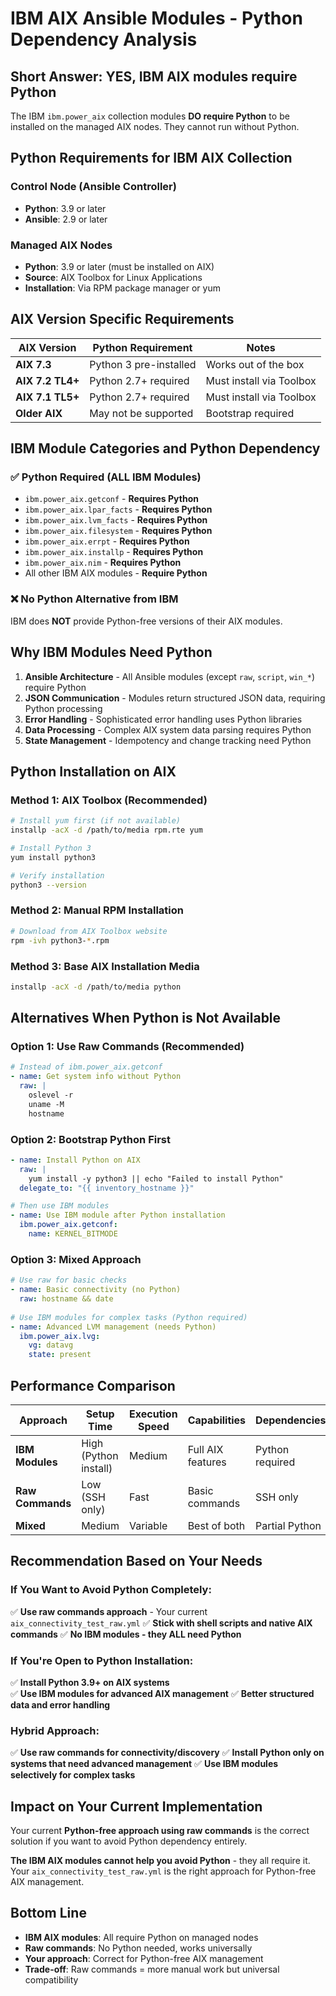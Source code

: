 # IBM AIX Ansible Modules - Python Dependency Analysis

## Short Answer: **YES, IBM AIX modules require Python**

The IBM `ibm.power_aix` collection modules **DO require Python** to be installed on the managed AIX nodes. They cannot run without Python.

## Python Requirements for IBM AIX Collection

### Control Node (Ansible Controller)
- **Python**: 3.9 or later
- **Ansible**: 2.9 or later

### Managed AIX Nodes  
- **Python**: 3.9 or later (must be installed on AIX)
- **Source**: AIX Toolbox for Linux Applications
- **Installation**: Via RPM package manager or yum

## AIX Version Specific Requirements

| AIX Version | Python Requirement | Notes |
|-------------|-------------------|--------|
| **AIX 7.3** | Python 3 pre-installed | Works out of the box |
| **AIX 7.2 TL4+** | Python 2.7+ required | Must install via Toolbox |
| **AIX 7.1 TL5+** | Python 2.7+ required | Must install via Toolbox |
| **Older AIX** | May not be supported | Bootstrap required |

## IBM Module Categories and Python Dependency

### ✅ Python Required (ALL IBM Modules)
- `ibm.power_aix.getconf` - **Requires Python**
- `ibm.power_aix.lpar_facts` - **Requires Python**
- `ibm.power_aix.lvm_facts` - **Requires Python**
- `ibm.power_aix.filesystem` - **Requires Python**
- `ibm.power_aix.errpt` - **Requires Python**
- `ibm.power_aix.installp` - **Requires Python**
- `ibm.power_aix.nim` - **Requires Python**
- All other IBM AIX modules - **Require Python**

### ❌ No Python Alternative from IBM
IBM does **NOT** provide Python-free versions of their AIX modules.

## Why IBM Modules Need Python

1. **Ansible Architecture** - All Ansible modules (except `raw`, `script`, `win_*`) require Python
2. **JSON Communication** - Modules return structured JSON data, requiring Python processing
3. **Error Handling** - Sophisticated error handling uses Python libraries
4. **Data Processing** - Complex AIX system data parsing requires Python
5. **State Management** - Idempotency and change tracking need Python

## Python Installation on AIX

### Method 1: AIX Toolbox (Recommended)
```bash
# Install yum first (if not available)
installp -acX -d /path/to/media rpm.rte yum

# Install Python 3
yum install python3

# Verify installation
python3 --version
```

### Method 2: Manual RPM Installation
```bash
# Download from AIX Toolbox website
rpm -ivh python3-*.rpm
```

### Method 3: Base AIX Installation Media
```bash
installp -acX -d /path/to/media python
```

## Alternatives When Python is Not Available

### Option 1: Use Raw Commands (Recommended)
```yaml
# Instead of ibm.power_aix.getconf
- name: Get system info without Python
  raw: |
    oslevel -r
    uname -M
    hostname
```

### Option 2: Bootstrap Python First
```yaml
- name: Install Python on AIX
  raw: |
    yum install -y python3 || echo "Failed to install Python"
  delegate_to: "{{ inventory_hostname }}"

# Then use IBM modules
- name: Use IBM module after Python installation
  ibm.power_aix.getconf:
    name: KERNEL_BITMODE
```

### Option 3: Mixed Approach
```yaml
# Use raw for basic checks
- name: Basic connectivity (no Python)
  raw: hostname && date
  
# Use IBM modules for complex tasks (Python required)  
- name: Advanced LVM management (needs Python)
  ibm.power_aix.lvg:
    vg: datavg
    state: present
```

## Performance Comparison

| Approach | Setup Time | Execution Speed | Capabilities | Dependencies |
|----------|------------|-----------------|--------------|--------------|
| **IBM Modules** | High (Python install) | Medium | Full AIX features | Python required |
| **Raw Commands** | Low (SSH only) | Fast | Basic commands | SSH only |
| **Mixed** | Medium | Variable | Best of both | Partial Python |

## Recommendation Based on Your Needs

### If You Want to Avoid Python Completely:
✅ **Use raw commands approach** - Your current `aix_connectivity_test_raw.yml`
✅ **Stick with shell scripts and native AIX commands**
✅ **No IBM modules - they ALL need Python**

### If You're Open to Python Installation:
✅ **Install Python 3.9+ on AIX systems**  
✅ **Use IBM modules for advanced AIX management**
✅ **Better structured data and error handling**

### Hybrid Approach:
✅ **Use raw commands for connectivity/discovery**
✅ **Install Python only on systems that need advanced management**
✅ **Use IBM modules selectively for complex tasks**

## Impact on Your Current Implementation

Your current **Python-free approach using raw commands** is the correct solution if you want to avoid Python dependency entirely. 

**The IBM AIX modules cannot help you avoid Python** - they all require it. Your `aix_connectivity_test_raw.yml` is the right approach for Python-free AIX management.

## Bottom Line

- **IBM AIX modules**: All require Python on managed nodes
- **Raw commands**: No Python needed, works universally  
- **Your approach**: Correct for Python-free AIX management
- **Trade-off**: Raw commands = more manual work but universal compatibility